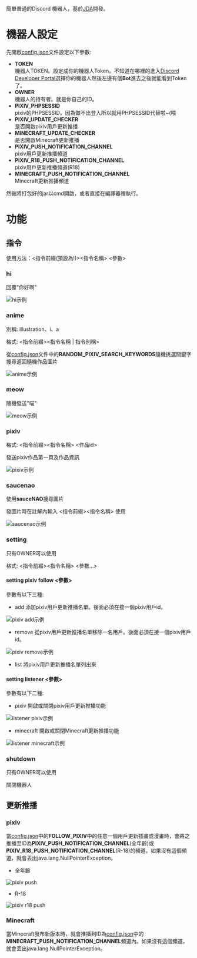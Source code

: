 簡單普通的Discord 機器人，基於[JDA](https://github.com/DV8FromTheWorld/JDA)開發。
# 機器人設定
先開啟[config.json](https://github.com/Huanying04/DiscordRobot/blob/master/config.json)文件設定以下參數: 
* **TOKEN**  
機器人TOKEN。設定成你的機器人Token。不知道在哪裡的進入[Discord Developer Portal](https://discord.com/developers/applications)選擇你的機器人然後左邊有個**Bot**進去之後就能看到Token了。
* **OWNER**  
機器人的持有者。就是你自己的ID。
* **PIXIV_PHPSESSID**  
pixiv的PHPSESSID。因為做不出登入所以就用PHPSESSID代替啦~(喂
* **PIXIV_UPDATE_CHECKER**  
是否開啟pixiv用戶更新推播
* **MINECRAFT_UPDATE_CHECKER**  
是否開啟Minecraft更新推播
* **PIXIV_PUSH_NOTIFICATION_CHANNEL**  
pixiv用戶更新推播頻道
* **PIXIV_R18_PUSH_NOTIFICATION_CHANNEL**  
pixiv用戶更新推播頻道(R18)
* **MINECRAFT_PUSH_NOTIFICATION_CHANNEL**  
Minecraft更新推播頻道

然後將打包好的jar以cmd開啟，或者直接在編譯器裡執行。
# 功能
## 指令
使用方法：<指令前綴(預設為!)><指令名稱> <參數> 
### hi
回覆"你好啊"

![hi示例](https://i.imgur.com/JkklLvv.png "示例")
### anime
別稱: illustration、i、a

格式: <指令前綴><指令名稱 | 指令別稱>

從[config.json](https://github.com/Huanying04/DiscordRobot/blob/master/config.json)文件中的**RANDOM_PIXIV_SEARCH_KEYWORDS**隨機挑選關鍵字搜尋返回隨機作品圖片

![anime示例](https://i.imgur.com/McJhld3.png "示例")
### meow
隨機發送"喵"

![meow示例](https://i.imgur.com/VXuB6o0.png "示例")
### pixiv
格式: <指令前綴><指令名稱> <作品id>

發送pixiv作品第一頁及作品資訊

![pixiv示例](https://i.imgur.com/XCQAHfX.png "示例")
### saucenao
使用**sauceNAO**搜尋圖片

發圖片時在註解內輸入 <指令前綴><指令名稱> 使用

![saucenao示例](https://i.imgur.com/5RsHTVv.png "示例")
### setting
只有OWNER可以使用

格式: <指令前綴><指令名稱> <參數...>

#### setting pixiv follow <參數>
參數有以下三種:
* add
添加pixiv用戶更新推播名單。後面必須在接一個pixiv用戶id。

![pixiv add示例](https://i.imgur.com/Bcqb9O2.png "示例")
* remove
從pixiv用戶更新推播名單移除一名用戶。後面必須在接一個pixiv用戶id。

![pixiv remove示例](https://i.imgur.com/kG3wV7A.png "示例")
* list
將pixiv用戶更新推播名單列出來
#### setting listener <參數>
參數有以下二種:
* pixiv
開啟或關閉pixiv用戶更新推播功能

![listener pixiv示例](https://i.imgur.com/H2fx9bi.png "示例")
* minecraft
開啟或關閉Minecraft更新推播功能

![listener minecraft示例](https://i.imgur.com/oMeKCjX.png "示例")
### shutdown
只有OWNER可以使用

關閉機器人

## 更新推播
### pixiv
當[config.json](https://github.com/Huanying04/DiscordRobot/blob/master/config.json)中的**FOLLOW_PIXIV**中的任意一個用戶更新插畫或漫畫時，會將之推播至ID為**PIXIV_PUSH_NOTIFICATION_CHANNEL**(全年齡)或**PIXIV_R18_PUSH_NOTIFICATION_CHANNEL**(R-18)的頻道。如果沒有這個頻道，就會丟出java.lang.NullPointerException。

* 全年齡

![pixiv push](https://i.imgur.com/UdlVXkD.png "示例")
* R-18

![pixiv r18 push](https://i.imgur.com/yTy8Mto.png "示例")
### Minecraft
當Minecraft發布新版本時，就會推播到ID為[config.json](https://github.com/Huanying04/DiscordRobot/blob/master/config.json)中的**MINECRAFT_PUSH_NOTIFICATION_CHANNEL**頻道內。如果沒有這個頻道，就會丟出java.lang.NullPointerException。
